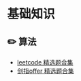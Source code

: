 # 基础知识

## :pencil2: 算法
- [leetcode 精选题合集](./leetcode_content.md)
- [剑指offer 精选题合集](./c16_two_points/L11-m.cpp)
